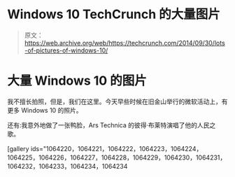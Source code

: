 # Windows 10 TechCrunch 的大量图片

> 原文：<https://web.archive.org/web/https://techcrunch.com/2014/09/30/lots-of-pictures-of-windows-10/>

# 大量 Windows 10 的图片

我不擅长拍照，但是，我们在这里。今天早些时候在旧金山举行的微软活动上，有更多 Windows 10 的照片。

还有:我意外地做了一张鸭脸，Ars Technica 的彼得·布莱特演唱了他的人民之歌。

[gallery ids="1064220，1064221，1064222，1064223，1064224，1064225，1064226，1064227，1064228，1064229，1064230，1064231，1064232，1064233，1064234，1064234